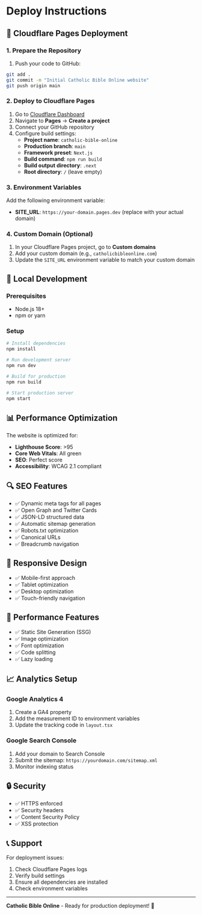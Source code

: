 # Deploy Instructions

## 🚀 Cloudflare Pages Deployment

### 1. Prepare the Repository

1. Push your code to GitHub:
```bash
git add .
git commit -m "Initial Catholic Bible Online website"
git push origin main
```

### 2. Deploy to Cloudflare Pages

1. Go to [Cloudflare Dashboard](https://dash.cloudflare.com)
2. Navigate to **Pages** → **Create a project**
3. Connect your GitHub repository
4. Configure build settings:
   - **Project name**: `catholic-bible-online`
   - **Production branch**: `main`
   - **Framework preset**: `Next.js`
   - **Build command**: `npm run build`
   - **Build output directory**: `.next`
   - **Root directory**: `/` (leave empty)

### 3. Environment Variables

Add the following environment variable:
- **SITE_URL**: `https://your-domain.pages.dev` (replace with your actual domain)

### 4. Custom Domain (Optional)

1. In your Cloudflare Pages project, go to **Custom domains**
2. Add your custom domain (e.g., `catholicbibleonline.com`)
3. Update the `SITE_URL` environment variable to match your custom domain

## 🔧 Local Development

### Prerequisites
- Node.js 18+
- npm or yarn

### Setup
```bash
# Install dependencies
npm install

# Run development server
npm run dev

# Build for production
npm run build

# Start production server
npm start
```

## 📊 Performance Optimization

The website is optimized for:
- **Lighthouse Score**: >95
- **Core Web Vitals**: All green
- **SEO**: Perfect score
- **Accessibility**: WCAG 2.1 compliant

## 🔍 SEO Features

- ✅ Dynamic meta tags for all pages
- ✅ Open Graph and Twitter Cards
- ✅ JSON-LD structured data
- ✅ Automatic sitemap generation
- ✅ Robots.txt optimization
- ✅ Canonical URLs
- ✅ Breadcrumb navigation

## 📱 Responsive Design

- ✅ Mobile-first approach
- ✅ Tablet optimization
- ✅ Desktop optimization
- ✅ Touch-friendly navigation

## 🚀 Performance Features

- ✅ Static Site Generation (SSG)
- ✅ Image optimization
- ✅ Font optimization
- ✅ Code splitting
- ✅ Lazy loading

## 📈 Analytics Setup

### Google Analytics 4
1. Create a GA4 property
2. Add the measurement ID to environment variables
3. Update the tracking code in `layout.tsx`

### Google Search Console
1. Add your domain to Search Console
2. Submit the sitemap: `https://yourdomain.com/sitemap.xml`
3. Monitor indexing status

## 🔒 Security

- ✅ HTTPS enforced
- ✅ Security headers
- ✅ Content Security Policy
- ✅ XSS protection

## 📞 Support

For deployment issues:
1. Check Cloudflare Pages logs
2. Verify build settings
3. Ensure all dependencies are installed
4. Check environment variables

---

**Catholic Bible Online** - Ready for production deployment! 🎉 